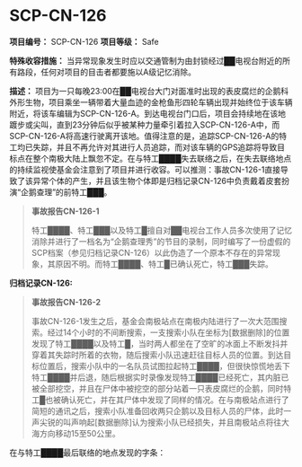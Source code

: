 # SCP-CN-126


**项目编号：** SCP-CN-126
**项目等级：** Safe

**特殊收容措施：** 当异常现象发生时应以交通管制为由封锁经过██电视台附近的所有路段，任何对项目的目击者都要施以A级记忆消除。

**描述：** 项目为一只每晚23:00在██电视台大门对面准时出现的表皮腐烂的企鹅科外形生物，项目乘坐一辆带着大量血迹的金枪鱼形四轮车辆出现并始终位于该车辆附近，将该车编辑为SCP-CN-126-A。到达电视台门口后，项目会持续地在该地踱步或尖叫，直到23分钟后似乎被某种力量牵引着拉入SCP-CN-126-A中，而SCP-CN-126-A将高速行驶离开该地。值得注意的是，追踪SCP-CN-126-A的特工均已失踪，并且不再允许对其进行人员追踪，而对该车辆的GPS追踪将导致目标点在整个南极大陆上飘忽不定。在与特工████失去联络之后，在失去联络地点的持续监视使基金会注意到了项目并进行收容。可以推测：事故CN-126-1直接导致了该异常个体的产生，并且该生物个体即是归档记录CN-126中负责戴着皮套扮演“企鹅查理”的前特工███。


> **事故报告CN-126-1** 
> 
> 特工████、特工███以及特工█擅自对██电视台工作人员多次使用了记忆消除并进行了一档名为“企鹅查理秀”的节目的录制，同时编写了一份虚假的SCP档案（参见归档记录CN-126）以此伪造了一个原本不存在的异常现象，其原因不明。而特工████、特工█已确认死亡，特工███失踪。
> 

**归档记录CN-126:** 



> **事故报告CN-126-2** 
> 
> 事故CN-126-1发生之后，基金会南极站点在南极内陆进行了一次大范围搜索。经过14个小时的不间断搜索，一支搜索小队在坐标为[数据删除]的位置发现了特工████以及特工█，当时两人都坐在了空旷的冰面上不断发抖并穿着其失踪时所着的衣物，随后搜索小队迅速赶往目标人员的位置。到达目标位置后，搜索小队中的一名队员试图拉起特工████，但很快惊慌地丢下特工████并后退，随后根据实时录像发现特工████已经死亡，其内脏已被全部挖空，并且在尸体中被挖空的部分站着一只表皮腐烂的企鹅，同时特工█也被确认死亡，并在其尸体中发现了同样的情况。在与南极站点进行了简短的通讯之后，搜索小队准备回收两只企鹅以及目标人员的尸体，此时一声尖锐的叫声响起[数据删除]认为搜索小队已经损失，并且南极站点将往大海方向移动15至50公里。
> 

在与特工████最后联络的地点发现的字条：




